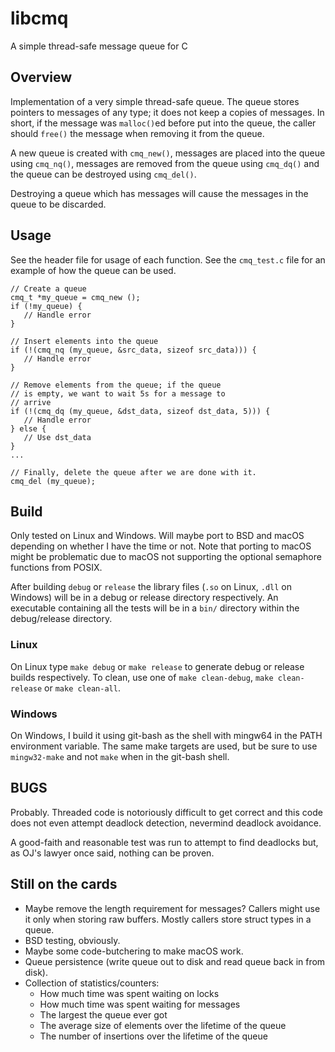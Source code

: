 # libcmq
A simple thread-safe message queue for C

## Overview
Implementation of a very simple thread-safe queue. The queue stores pointers
to messages of any type; it does not keep a copies of messages. In short, if
the message was `malloc()`ed before put into the queue, the caller should
`free()` the message when removing it from the queue.

A new queue is created with `cmq_new()`, messages are placed into the queue
using `cmq_nq()`, messages are removed from the queue using `cmq_dq()` and the
queue can be destroyed using `cmq_del()`.

Destroying a queue which has messages will cause the messages in the queue to
be discarded.

## Usage
See the header file for usage of each function. See the `cmq_test.c` file for
an example of how the queue can be used.
```
// Create a queue
cmq_t *my_queue = cmq_new ();
if (!my_queue) {
   // Handle error
}
```
```
// Insert elements into the queue
if (!(cmq_nq (my_queue, &src_data, sizeof src_data))) {
   // Handle error
}
```
```
// Remove elements from the queue; if the queue
// is empty, we want to wait 5s for a message to
// arrive
if (!(cmq_dq (my_queue, &dst_data, sizeof dst_data, 5))) {
   // Handle error
} else {
   // Use dst_data
}
...
```
```
// Finally, delete the queue after we are done with it.
cmq_del (my_queue);
```

## Build
Only tested on Linux and Windows. Will maybe port to BSD and macOS depending on
whether I have the time or not. Note that porting to macOS might be problematic
due to macOS not supporting the optional semaphore functions from POSIX.

After building `debug` or `release` the library files (`.so` on Linux, `.dll`
on Windows) will be in a debug or release directory respectively. An
executable containing all the tests will be in a `bin/` directory within the
debug/release directory.

### Linux
On Linux type `make debug` or `make release` to generate debug or release
builds respectively. To clean, use one of `make clean-debug`, `make
clean-release` or `make clean-all`.

### Windows
On Windows, I build it using git-bash as the shell with mingw64 in the PATH
environment variable. The same make targets are used, but be sure to use
`mingw32-make` and not `make` when in the git-bash shell.

## BUGS
Probably. Threaded code is notoriously difficult to get correct and this code
does not even attempt deadlock detection, nevermind deadlock avoidance.

A good-faith and reasonable test was run to attempt to find deadlocks but,
as OJ's lawyer once said, nothing can be proven.

## Still on the cards
- Maybe remove the length requirement for messages? Callers might use it only
   when storing raw buffers. Mostly callers store struct types in a queue.
- BSD testing, obviously.
- Maybe some code-butchering to make macOS work.
- Queue persistence (write queue out to disk and read queue back in from disk).
- Collection of statistics/counters:
   - How much time was spent waiting on locks
   - How much time was spent waiting for messages
   - The largest the queue ever got
   - The average size of elements over the lifetime of the queue
   - The number of insertions over the lifetime of the queue
